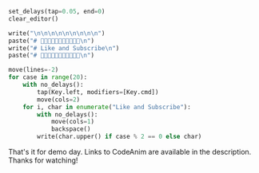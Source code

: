 ```python codeanim
set_delays(tap=0.05, end=0)
clear_editor()

write("\n\n\n\n\n\n\n\n\n")
paste("# 💌💌💌💌💌💌💌💌💌💌💌\n")
write("# Like and Subscribe\n")
paste("# 💌💌💌💌💌💌💌💌💌💌💌\n")

move(lines=-2)
for case in range(20):
    with no_delays():
        tap(Key.left, modifiers=[Key.cmd])
        move(cols=2)
    for i, char in enumerate("Like and Subscribe"):
        with no_delays():
            move(cols=1)
            backspace()
        write(char.upper() if case % 2 == 0 else char)
```

That's it for demo day. Links to CodeAnim are available in the description. Thanks for watching!

